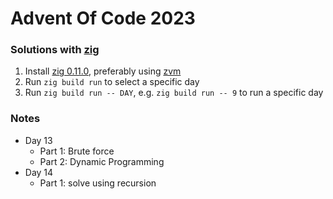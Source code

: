 # Advent Of Code 2023
### Solutions with [zig](https://ziglang.org/)

1. Install [zig 0.11.0](https://ziglang.org/), preferably using
   [zvm](https://github.com/tristanisham/zvm)
2. Run `zig build run` to select a specific day
3. Run `zig build run -- DAY`, e.g. `zig build run -- 9` to run a specific day 


### Notes

- Day 13
  - Part 1: Brute force
  - Part 2: Dynamic Programming
- Day 14
  - Part 1: solve using recursion

